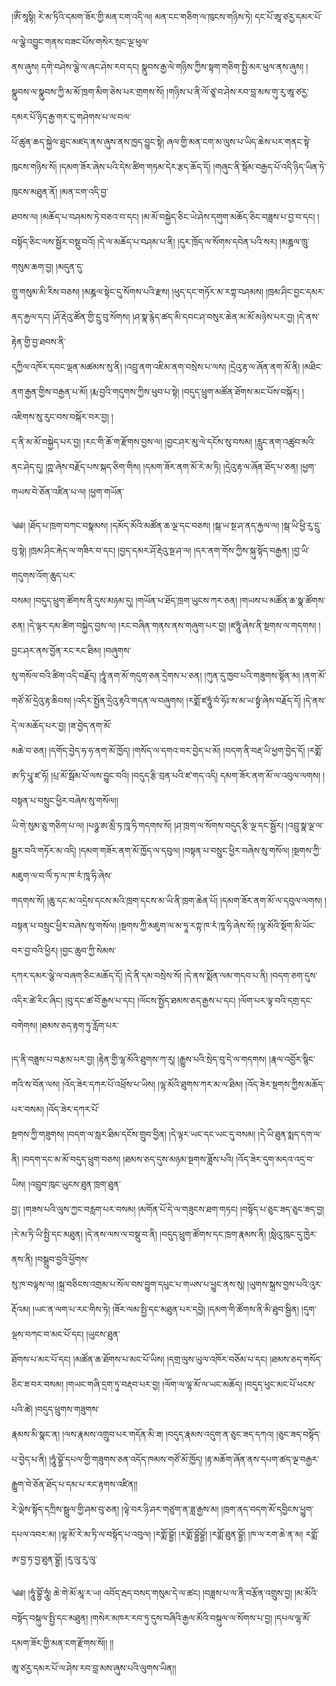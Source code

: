 ﻿  
།ཨོཾ་སཱསྟི། རེ་མ་ཏིའི་དམག་ཟོར་གྱི་མན་ངག་འདི་ལ། མན་ངང་གཅིག་ལ་ཁུངས་གཉིས་ཏེ། དང་པོ་ཨཱ་ཙརྱ་དམར་པོ་ལ་ལྕེ་འབྱུང་གནས་བཟང་པོས་གསེར་སྲང་ལྔ་ཕུལ་  
ནས་ཞུས། དགེ་བཤེས་ལྕེ་ལ་ཞང་ཤེས་རབ་དང། སྣུབས་རྒྱ་ལེ་གཉིས་ཀྱིས་སྟག་གཅིག་སྤྱི་མར་ཕུལ་ནས་ཞུས། །སྣུབས་ལ་སྣུབས་ཀྱི་མ་མོ་ཁྲག་མིག་ཅེས་པར་གྲགས་སོ། །གཉིས་པ་ནི་ལོ་ཙཱ་བ་ཤེས་རབ་བླ་མས་གུ་རུ་ཨཱ་ཙརྱ་དམར་པོ་ཉིད་རྒྱ་གར་དུ་གཤེགས་པ་ལ་བལ་  
པོ་ཚུན་ཆད་སྐྱེལ་ཐུང་མཛད་ནས་ཞུས་ནས་ཁྱད་བྱུང་སྟེ། ཞལ་གྱི་མན་ངག་མ་ལུས་པ་ཡིད་ཆེས་པར་གནང་སྟེ་ཁུངས་གཉིས་སོ། །དམག་ཟོར་ཞེས་པའི་དེས་ཚིག་གཏམ་དེར་རྩད་ཆོད་དོ། །གཞུང་ནི་སྡོམ་བརྒྱད་པོ་འདི་ཉིད་ཡིན་ཏེ་ཁུངས་མཐུན་ནོ། །མན་ངག་འདི་བྱ་  
ཐབས་ལ། །མཆོད་པ་བཤམས་ཏེ་བཅའ་བ་དང། །མ་མོ་བསྐྱེད་ཅིང་ཡེ་ཤེས་དགུག་མཆོད་ཅིང་བཟླས་པ་བྱ་བ་དང། །བསྟོད་ཅིང་ལས་སྦྱོར་བསྡུ་བའོ། །དེ་ལ་མཆོད་པ་བཤམ་པ་ནི། །དུར་ཁྲོད་ལ་སོགས་དབེན་པའི་སར། །མཎྜལ་ཁྲུ་གསུམ་ཆག་བྱ། །མདུན་དུ་  
གྲུ་གསུམ་མི་རིས་བཅས། །མཎྜལ་སྟེང་དུ་སོགས་པའི་རྫས། །ཕུད་དང་གཏོར་མ་རཀྟ་བཤམས། །ཁྲམ་ཤིང་བྱང་དམར་ནད་རྐྱལ་དང། །ཤོ་རྡེའུ་ཚོན་གྱི་དྲུ་བུ་སོགས། །ཤ་སྣ་རྙེད་ཚད་མི་དབང་ཤ་བསུར་ཆེན་མ་མོ་མཉེས་པར་བྱ། །དེ་ནས་རྟེན་གྱི་བྱ་ཐབས་ནི་  
དཀྱིལ་འཁོར་དབང་ལྡན་མཚམས་སུ་ནི། །འབྲུ་ནག་འཇིམ་ནག་བསྲེས་པ་ལས། །དྲེའུ་རྟ་ལ་ཞོན་ནག་མོ་ནི། །མཐིང་ནག་རྒྱན་གྱིས་བརྒྱན་པ་མོ། །རྨ་བྱའི་གདུགས་ཀྱིས་ཕུབ་པ་སྟེ། །བདུད་ཕྲུག་མཚོན་ཐོགས་མང་པོས་བསྐོར། །འཇིགས་སུ་རུང་བས་བསྐོར་བར་བྱ། །  
ད་ནི་མ་མོ་བསྐྱེད་པར་བྱ། །རང་གི་ཆོ་ག་རྫོགས་བྱས་ལ། །བྱང་ཤར་མུ་ལེ་དངོས་སུ་བསམ། །རླུང་ནག་འཚུབ་མའི་ནང་ཤེད་དུ། །ཀྵ་ཞེས་བརྗོད་པས་སྐད་ཅིག་གིས། །དམག་ཟོར་ནག་མོ་རེ་མ་ཏི། །དྲེའུ་རྟ་ལ་ཞོན་ཐོད་པ་ཅན། །ཕྱག་གཡས་བེ་ཅོན་འཛིན་པ་ལ། །ཕྱག་གཡོན་  
  
༄༅། །ཐོད་པ་ཁྲག་བཀང་བསྣམས། །དམོད་མོའི་མཚོན་ཆ་ལྔ་དང་བཅས། །སྒ་ཡ་སྔ་ཤ་ནད་རྐྱལ་ལ། །སྒ་ཡི་ཕྱི་རུ་དྲུ་བུ་སྟེ། །ཁྲམ་ཤིང་རྐེད་ལ་གཟིར་བ་དང། །བྱད་དམར་ཤོ་རྡེའུ་སྔ་ཤ་ལ། །དར་ནག་གོས་ཀྱིས་སྐུ་སྟོད་བརྒྱན། །བྱ་ཡི་གདུགས་འོག་ཆུད་པར་  
བསམ། །བདུད་ཕྲུག་ཚོགས་ནི་དུས་མཉམ་དུ། །གཡོན་པ་ཐོད་ཁྲག་ཡུངས་ཀར་ཅན། །གཡས་པ་མཚོན་ཆ་སྣ་ཚོགས་ཅན། །དེ་ལྟར་དམ་ཚིག་བསྐྱེད་བྱས་ལ། །རང་བཞིན་གནས་ནས་གཞུག་པར་བྱ། །ཛཧཱུཾ་ཞེས་ནི་སྔགས་ལ་གདགས། །བྱང་ཤར་ནས་བྱོན་རང་རང་ཐིམ། །བཞུགས་  
སུ་གསོལ་བའི་ཚིག་འདི་བརྗོད། །ཧཱུཾ་ནག་མོ་གདུག་ཅན་དྲེགས་པ་ཅན། །ཀུན་དུ་ཁྱབ་པའི་གཟུགས་སྟོན་མ། །ནག་མོ་གཙོ་མོ་དྲེའུ་རྟ་ཆིབས། །འདིར་སྤྱོན་དྲེའུ་རྟའི་གདན་ལ་བཞུགས། །རགྨོ་ཛཧཱུཾ་བཾ་ཧོཿ་ས་མ་ཡ་སྟྭཾ་ཞེས་བརྗོད་དོ། །དེ་ནས་དེ་ལ་མཆོད་པར་བྱ། །ཟ་བྱེད་ནག་མོ་  
མཆེ་བ་ཅན། །དགོད་བྱེད་ཧ་ཧ་ནག་མོ་ཁྱོད། །གསོད་ལ་དགའ་བར་བྱེད་པ་མོ། །བདག་ནི་བརྡ་ཡི་ཕྱག་བྱེད་དོ། །རགྨོ་ཨ་ཏི་པཱུ་ཛ་ཧོ། །པྲ་མོ་སྦོམ་པོ་ལས་བྱུང་བའི། །བདུད་རྩི་བྲན་པའི་ཛ་གད་འདི། དམག་ཟོར་ནག་མོ་ལ་འབུལ་ལགས། །བསྟན་པ་བསྲུང་ཕྱིར་བཞེས་སུ་གསོལ།།  
ཡི་གེ་སུམ་ཅུ་གཅིག་པ་ལ། །པཉྩ་ཨ་མྲྀ་ཏ་ཁཱ་ཧི་གདགས་སོ། །ཤ་ཁྲག་ལ་སོགས་བདུད་རྩི་ལྔ་དང་སྦྱོར། །འབྲུ་སྣ་ལྔ་ལ་སྦྱར་བའི་གཏོར་མ་འདི། །དམག་གཟོར་ནག་མོ་ཁྱོད་ལ་དབུལ། །བསྟན་པ་བསྲུང་ཕྱིར་བཞེས་སུ་གསོལ། །སྔགས་ཀྱི་མཇུག་ལ་བ་ལིཾ་ཏ་ལ་ཁ་རཾ་ཁཱ་ཧི་ཞེས་  
གདགས་སོ། །ཆུ་དང་མ་འདྲེས་དངས་མའི་ཁྲག་དངས་མ་ཡི་ནི་ཁྲག་ཆེན་པོ། །དམག་ཟོར་ནག་མོ་ལ་དབུལ་ལགས། །བསྟན་པ་བསྲུང་ཕྱིར་བཞེས་སུ་གསོལ། །སྔགས་ཀྱི་མཇུག་ལ་མ་ཧཱ་རཀྟ་ཁ་རཾ་ཁཱ་ཧི་ཞེས་སོ། །ལྷ་མོའི་སྡོག་མི་ཡོང་བར་བྱ་བའི་ཕྱིར། །བྱང་ཆུབ་ཀྱི་སེམས་  
དཀར་དམར་ལྕེ་ལ་བཞག་ཅིང་མཆོད་དོ། །དེ་ནི་དམ་བསྲེས་སོ། །དེ་ནས་སྨོན་ལམ་གདབ་པ་ནི། །བདག་ཅག་དུས་འདིར་ཚེ་རིང་ཞིང། །བུ་དང་ཚ་བོ་རྒྱས་པ་དང། །ལོངས་སྤྱོད་ཐམས་ཅད་རྒྱས་པ་དང། །ལོག་པར་ལྟ་བའི་དགྲ་དང་བགེགས། །ཐམས་ཅད་རྟག་ཏུ་རློག་པར་  
  
།ད་ནི་བཟླས་པ་བརྩམ་པར་བྱ། །རྟེན་གྱི་ལྷ་མོའི་ཐུགས་ཀ་རུ། །རྒྱུས་པའི་སྲེད་བུ་དེ་ལ་གདགས། །རྣལ་འབྱོར་སྙིང་གའི་ས་བོན་ལས། །འོད་ཟེར་དཀར་པོ་འཕྲོས་པ་ཡིས། །ལྷ་མོའི་ཐུགས་ཀར་མ་ལ་ཐིམ། །འོད་ཟེར་སྔགས་ཀྱིས་མཆོད་པར་བསམ། །འོད་ཟེར་དཀར་པོ་  
སྔགས་ཀྱི་གཟུགས། །བདག་ལ་སླར་ཐིམ་དངོས་གྲུབ་བྱིན། །དེ་ལྟར་ཡང་དང་ཡང་དུ་བསམ། །དེ་ཡི་ཐུན་སྨད་དག་ལ་ནི། །བདག་དང་མ་མོ་བདུད་ཕྲུག་བཅས། །ཐམས་ཅད་དུས་མཉམ་སྔགས་ཟློས་པའི། །འོད་ཟེར་དུག་མདའ་འདྲ་བ་ཡིས། །འབྲུབ་ཁུང་ཡུངས་ཐུན་ཁྲག་ཐུན་  
བྱ༑ །གཟས་པའི་ལུས་ཀྱང་བརླག་པར་བསམ། །མགོན་པོ་དེ་ལ་གཟུངས་ཐག་གཏང། །བསྟོད་པ་ཅུང་ཟད་ཅུང་ཟད་བྱ། །རེ་མ་ཏི་ཡི་སྤྱི་དང་མཐུན། །དེ་ནས་ལས་ལ་བསྡུ་བ་ནི། །བདུད་ཕྲུག་ཚོགས་དང་ཁྲག་རྣམས་ནི། །སླེའུ་ཁུང་དུ་ཁྱེར་ནས་ནི། །བསྒྲུབ་བྱའི་ཕྱོགས་  
སུ་ཁ་བལྟས་ལ། །སྐྲ་བཅིངས་འགྲམ་པ་སོལ་བས་བྱུག་དཔུང་པ་གཡས་པ་ཕྱུང་ནས་སུ། །ཡུགས་སྐྲས་བྱས་པའི་འུར་རྡོའམ། །ཡང་ན་ལག་པ་རང་གིས་ཏེ། །ཟོར་ལམ་སྤྱི་དང་མཐུན་པར་དབྱེ། །དམག་གི་ཚོགས་ནི་མི་ཐུབ་སྦྱིན། །དུག་ལྔས་བཀང་བ་མང་པོ་དང། །ཡུངས་ཐུན་  
ཐོགས་པ་མང་པོ་དང། །མཚོན་ཆ་ཐོགས་པ་མང་པོ་ཡིས། །དགྲ་ལུས་ཡུལ་འཁོར་བཅོམ་པ་དང། །ཐམས་ཅད་གསོད་ཅིང་ཟ་བར་བསམ། །གཡང་གཞི་དྲག་ཏུ་བརྡབ་པར་བྱ། །ལོག་ལ་ལྷ་མོ་ལ་ཡང་མཆོད། །བདུད་ཕུང་མང་པོ་ཕངས་པའི་ཚེ། །བདུད་ཕྲུགས་གཟུགས་  
རྣམས་མི་སྣང་ན། །ལས་རྣམས་འགྲུབ་པར་གདོན་མི་ཟ། །བདུད་རྣམས་འདུག་ན་ཅུང་ཟད་དཀའ། །ཅུང་ཟད་བསྟོད་པ་བྱེད་པ་ནི། །ཧཱུཾ་བྷྱོ་དཔལ་གྱི་གཟུགས་ཅན་འདོད་ཁམས་གཙོ་མོ་ཁྱོད། །རྟ་མཆོག་ཞོན་ནས་དཔག་ཚད་ལྔ་བརྒྱར་རྒྱུག་བེ་ཅོན་ཐོད་པ་དམ་པ་རང་རྟགས་འཛིན།།  
རེ་ལྡེས་སྟོད་དཀྲིས་སྦྲུལ་གྱི་ཤམ་བུ་ཅན། །ལྟེ་བར་ཉི་ཤར་གཙུག་ན་ཟླ་རྒྱས་མ། །ཁྲག་ནད་བདག་མོ་དབྱིངས་ཕྱུག་དཔལ་འབར་མ། །ལྷ་མོ་རེ་མ་ཏི་ལ་བསྟོད་པ་འབུལ། །རགྨོ་བྷྱོ། །རགྨོ་བྷྱོབྷྱོ། །རགྨོ་ཐུན་བྷྱོ། །ཁ་ལ་རག་ཆེ་ན་མ། རགྨོ་ཨ་བྱ་ཏ་བྱ་ཐུན་བྷྱོ། །རུ་ལུ་རུ་ལུ་  
  
༄༅། །ཧཱུཾ་བྷྱོ་ཧཱུཾ། ཆེ་གེ་མོ་མཱ་ར་ཡ། འབོད་རྦད་བསད་གསུམ་དེ་ལ་ཚང། །བཟླས་པ་ལ་ནི་བརྩོན་འགྲུས་བྱ། །མ་མོའི་བསྟོད་བསྐུལ་སྤྱི་དང་མཐུན། །གསེར་མཁར་རབ་ཏུ་དུས་བཞིའི་རྒྱལ་མོའི་བསྐུལ་ལ་སོགས་པ་བྱ། །དཔལ་ལྷ་མོ་དམག་ཟོར་གྱི་མན་ངག་རྫོགས་སོ།། །།  
ཨཱ་ཙརྱ་དམར་པོ་ལ་ཤེས་རབ་བླ་མས་ཞུས་པའི་ལུགས་ཡིན།།  
  
  
